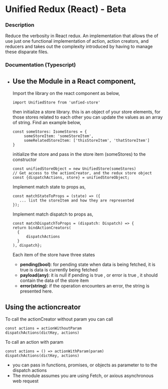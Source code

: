# Unified Redux (React) - Beta

### Description

Reduce the verbosity in React redux. An implementation that allows the of use just one functional implementation of action, action creators, and reducers and takes out the complexity introduced by having to manage these disparate  files.

### Documentation (Typescript) 

- Use the Module in a React component, 
   -
   Import the library on the react component as below, 
   
   ```
   import UnifiedStore from 'unfied-store'
   ```
   then initialize a store library. this is an object of your store elements, for those  stores related to each other you can update the values as an array of string. Find an example below, 
   
   ```
   const someStores: IsomeStores = { 
   		someStoreItem: 'someStoreItem',
        someRelatedStoreItem: ['thisStoreItem', 'thatStoreItem']   
   }
   ```
   
  initialize the store and pass in the store item (someStores) to the constructor
  ```
  const unifiedStoreObject = new UnifiedStore(someStores)
  // Get access to the actionCreator, and the redux store object  
  const {dispatchActions, store} = unifiedStoreObject;
  ```
  Implement match state to props as,
  ```
  const matchStateToProps = (state) => ({
     ... list the storeItem and how they are represented     
  });
  ```
   Implement match dispatch to props as,
  ```
  const matchDispatchToProps = (dispatch: Dispatch) => {
  return bindActionCreators(
    {
    	dispatchActions 
    }
  ), dispatch};
  ```
  Each item of the store have three states 
  
  - __pending(bool)__: for pending state when data is being fetched, it is true is data is currently being fetched 
  - __payload(any)__: it is null if pending is true , or error is true , it should contain the data of the store item
  - __error(string)__: if the operation encounters an error, the string is presented here.

Using the actioncreator
-

To call the actionCreator without param you can call 
```
const actions = actionWithoutParam
dispatchActions(dictKey, actions)
```
To call an action with param 

```
const actions = () => actionWithParam(param)
dispatchActions(dictKey, actions)
```

- you can pass in functions, promises, or  objects as parameter to to the dispatch actions 
- The mnodule assumes you are using Fetch, or axious asynchronous web request 
 
 
 
   
